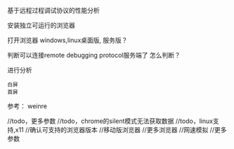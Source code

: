 基于远程过程调试协议的性能分析

安装独立可运行的浏览器

打开浏览器
    windows,linux桌面版,
    服务版？

判断可以连接remote debugging protocol服务端了
怎么判断？

进行分析

    白屏
    首屏
    
    
参考：
    weinre



//todo，更多参数
//todo，chrome的silent模式无法获取数据
//todo，linux支持,x11
//确认可支持的浏览器版本
//移动版浏览器
//更多浏览器
//网速模拟
//更多参数


